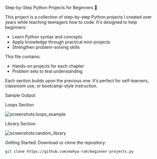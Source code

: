 Step-by-Step Python Projects for Beginners 🐍

This project is a collection of step-by-step Python projects I created over years while teaching teenagers how to code. It's designed to help beginners:
- Learn Python syntax and concepts 
- Apply knowledge through practical mini-projects 
- Strengthen problem-solving skills 

This file contains:
- Hands-on projects for each chapter
- Problem sets to test understanding

Each section builds upon the previous one. It’s perfect for self-learners, classroom use, or bootcamp-style instruction.

Sample Output:

Loops Section

![screenshots:loops_example](https://github.com/user-attachments/assets/bf87986a-bda2-45b9-a140-a7a4984a6f74)






Library Section

![screenshots:random_library](https://github.com/user-attachments/assets/6735d800-9d24-4d25-b7f7-3e7bb4a8a398)



Getting Started:
Download or clone the repository:
   ```bash
   git clone https://github.com/mahya-rah/beginner-projects.py
